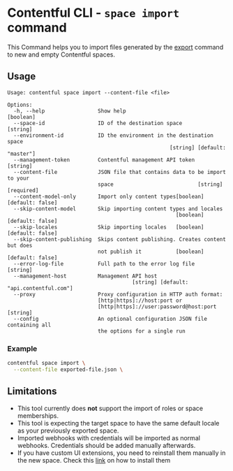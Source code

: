 # Contentful CLI - `space import` command

This Command helps you to import files generated by the [export](../export) command to new and empty Contentful spaces.

## Usage

```
Usage: contentful space import --content-file <file>

Options:
  -h, --help                 Show help                                 [boolean]
  --space-id                 ID of the destination space                [string]
  --environment-id           ID the environment in the destination space
                                                    [string] [default: "master"]
  --management-token         Contentful management API token            [string]
  --content-file             JSON file that contains data to be import to your
                             space                           [string] [required]
  --content-model-only       Import only content types[boolean] [default: false]
  --skip-content-model       Skip importing content types and locales
                                                      [boolean] [default: false]
  --skip-locales             Skip importing locales   [boolean] [default: false]
  --skip-content-publishing  Skips content publishing. Creates content but does
                             not publish it           [boolean] [default: false]
  --error-log-file           Full path to the error log file            [string]
  --management-host          Management API host
                                        [string] [default: "api.contentful.com"]
  --proxy                    Proxy configuration in HTTP auth format:
                             [http|https]://host:port or
                             [http|https]://user:password@host:port     [string]
  --config                   An optional configuration JSON file containing all
                             the options for a single run
```

### Example

```sh
contentful space import \
  --content-file exported-file.json \
```

## Limitations

- This tool currently does **not** support the import of roles or space memberships.
- This tool is expecting the target space to have the same default locale as your previously exported space.
- Imported webhooks with credentials will be imported as normal webhooks. Credentials should be added manually afterwards.
- If you have custom UI extensions, you need to reinstall them manually in the new space. Check this [link](https://www.contentful.com/blog/2016/07/06/ui-extensions-sdk/) on how to install them
